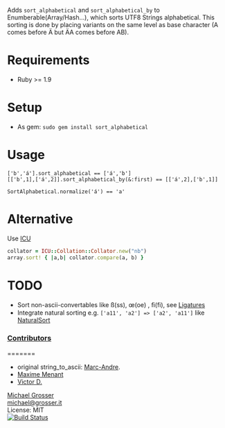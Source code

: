 Adds `sort_alphabetical` and `sort_alphabetical_by` to Enumberable(Array/Hash...),
which sorts UTF8 Strings alphabetical.
This sorting is done by placing variants on the same level as base character (A comes before Ä but ÄA comes before AB).

Requirements
=====
 - Ruby >= 1.9

Setup
=====
 - As gem: ` sudo gem install sort_alphabetical `

Usage
=====
    ['b','á'].sort_alphabetical == ['á','b']
    [['b',1],['á',2]].sort_alphabetical_by(&:first) == [['á',2],['b',1]]

    SortAlphabetical.normalize('á') == 'a'

Alternative
===========

Use [ICU](https://github.com/jarib/ffi-icu)
```Ruby
collator = ICU::Collation::Collator.new("nb")
array.sort! { |a,b| collator.compare(a, b) }
```

TODO
====
 - Sort non-ascii-convertables like ß(ss), œ(oe) , ﬁ(fi), see [Ligatures](http://en.wikipedia.org/wiki/Typographical_ligature)
 - Integrate natural sorting e.g. `['a11', 'a2'] => ['a2', 'a11']` like [NaturalSort](https://github.com/johnnyshields/naturalsort)

### [Contributors](https://github.com/grosser/sort_alphabetical/contributors)
=======
 - original string_to_ascii: [Marc-Andre](http://marc-andre.ca/).
 - [Maxime Menant](https://github.com/maxime-menant)
 - [Victor D.](https://github.com/V1c70r)

[Michael Grosser](http://grosser.it)<br/>
michael@grosser.it<br/>
License: MIT<br/>
[![Build Status](https://travis-ci.org/grosser/sort_alphabetical.png)](https://travis-ci.org/grosser/sort_alphabetical)
